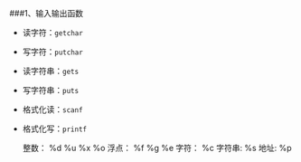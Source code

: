 ###1、输入输出函数

- 读字符：`getchar`
- 写字符：`putchar`
- 读字符串：`gets`
- 写字符串：`puts`
- 格式化读：`scanf`
- 格式化写：`printf`
    
    
    
    整数：     %d %u %x %o
    浮点：     %f %g %e
    字符：     %c
    字符串:    %s
    地址:      %p

